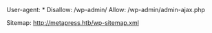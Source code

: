 User-agent: *
Disallow: /wp-admin/
Allow: /wp-admin/admin-ajax.php

Sitemap: http://metapress.htb/wp-sitemap.xml